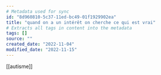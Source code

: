 ```yaml
---
# Metadata used for sync
id: "8d960810-5c37-11ed-bc49-01f1929902ea"
title: "quand on a un intérêt on cherche ce qui est vrai"
# Extracts all tags in content into the metadata
tags: []
source: ""
created_date: "2022-11-04"
modified_date: "2022-11-15"
---
```

[[autisme]]